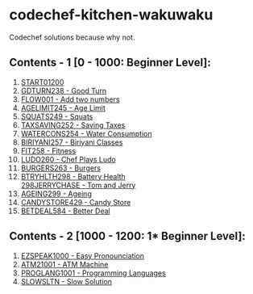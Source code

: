 # codechef-kitchen-wakuwaku
<a href='https://github.com/shivamkapasia0' target="_blank"><img alt='' src='https://img.shields.io/badge/Codechef-100000?style=for-the-badge&logo=&logoColor=white&labelColor=black&color=FF7300'/></a> <br>
Codechef solutions because why not.

## Contents - 1 [0 - 1000: Beginner Level]:
1. [START01200](https://github.com/ShubhangiXD/codechef-kitchen-wakuwaku/blob/39200d20c777a00526b28f7cd4a7526eace332a3/CC_1000_EZSPEAK.java)
2. [GDTURN238 - Good Turn](https://github.com/ShubhangiXD/codechef-kitchen-wakuwaku/blob/39200d20c777a00526b28f7cd4a7526eace332a3/CC_200_START01.java)
3. [FLOW001 - Add two numbers](https://github.com/ShubhangiXD/codechef-kitchen-wakuwaku/blob/main/CC_242_FLOW001.java)
4. [AGELIMIT245 - Age Limit](https://github.com/ShubhangiXD/codechef-kitchen-wakuwaku/blob/39200d20c777a00526b28f7cd4a7526eace332a3/CC_245_AGELIMIT.java)
5. [SQUATS249 - Squats](https://github.com/ShubhangiXD/codechef-kitchen-wakuwaku/blob/main/CC_249_SQUATS.java)
6. [TAXSAVING252 - Saving Taxes](https://github.com/ShubhangiXD/codechef-kitchen-wakuwaku/blob/main/CC_252_TAXSAVING.java)
7. [WATERCONS254 - Water Consumption](https://github.com/ShubhangiXD/codechef-kitchen-wakuwaku/blob/main/CC_254_WATERCONS.java)
8. [BIRIYANI257 - Biriyani Classes](https://github.com/ShubhangiXD/codechef-kitchen-wakuwaku/blob/main/CC_257_BIRIYANI.java)
9. [FIT258 - Fitness](https://github.com/ShubhangiXD/codechef-kitchen-wakuwaku/blob/main/CC_258_FIT.java)
10. [LUDO260 - Chef Plays Ludo](https://github.com/ShubhangiXD/codechef-kitchen-wakuwaku/blob/main/CC_260_LUDO.java)
11. [BURGERS263 - Burgers](https://github.com/ShubhangiXD/codechef-kitchen-wakuwaku/blob/main/CC_263_BURGERS.java)
12. [BTRYHLTH298 - Battery Health](https://github.com/ShubhangiXD/codechef-kitchen-wakuwaku/blob/main/CC_296_BTRYHLTH.java) <br>
    [298JERRYCHASE - Tom and Jerry](https://github.com/ShubhangiXD/codechef-kitchen-wakuwaku/blob/main/CC_298_JERRYCHASE.java)
13. [AGEING299 - Ageing](https://github.com/ShubhangiXD/codechef-kitchen-wakuwaku/blob/main/CC_299_AGEING.java)
14. [CANDYSTORE429 - Candy Store](https://github.com/ShubhangiXD/codechef-kitchen-wakuwaku/blob/main/CC_429_CANDYSTORE.java)
15. [BETDEAL584 - Better Deal](https://github.com/ShubhangiXD/codechef-kitchen-wakuwaku/blob/main/CC_584_BETDEAL.java)

## Contents - 2 [1000 - 1200: 1* Beginner Level]:
1. [EZSPEAK1000 - Easy Pronounciation](https://github.com/ShubhangiXD/codechef-kitchen-wakuwaku/blob/main/CC_1000_EZSPEAK.java)
2. [ATM21001 - ATM Machine](https://github.com/ShubhangiXD/codechef-kitchen-wakuwaku/blob/main/CC_1001_ATM2.java)
3. [PROGLANG1001 - Programming Languages](https://github.com/ShubhangiXD/codechef-kitchen-wakuwaku/blob/main/CC_1001_PROGLANG.java)
4. [SLOWSLTN - Slow Solution]()